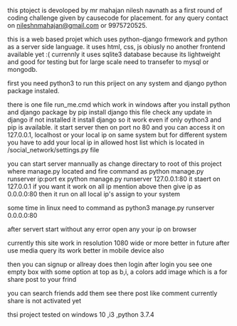 this ptoject is devoloped by mr mahajan nilesh navnath as a first round of coding challenge given by causecode for placement.
for any query contact on nileshnmahajan@gmail.com or 9975720525.



this is a web based projet which uses python-django frmework and python as a server side language.
it uses html, css, js obiusly no another frontend available yet :(
currennly it uses sqlite3 database because its lightweight and good for testing but for large scale need to transefer to mysql or mongodb.




first you need python3 to run this priject on any system and django python package instaled.

there is one file run_me.cmd which work in windows after you install python and django package by pip install django
this file check any update in django if not installed it install django so it work even if only oython3 and pip is available.
it start server then on port no 80 and you can access it on 127.0.0.1, localhost or your local ip on same system but for different system you have to add your local ip in allowed host list which is located in /social_network/settings.py file


you can start server mannually as change directary to root of this project where manage.py located 
and fire command as python manage.py runserver ip:port
  ex python manage.py runserver 127.0.0.1:80
    it staert on 127.0.0.1
   if you want it work on all ip mention above then give ip as 0.0.0.0:80
        then it run on all local ip's assign to your system
        
        
   some time in linux need to command as python3 manage.py runserver 0.0.0.0:80
   
   
   
   after servert start without any error open any your ip on browser
   
   
   currently this site work in resolution 1080 wide or more better in future after use media query its work better in mobile device also
   
   
   then you can signup or allreay does then login after login you see one empty box with some option at top as b,i, a colors add image which is a for share post to your frind
   
   
   you can search friends add them see there post like comment 
      currently share is not activated yet 
   
   
 thsi project tested on windows 10 ,i3 ,python 3.7.4
